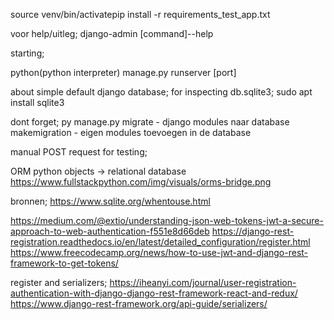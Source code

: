 source venv/bin/activatepip
install -r requirements_test_app.txt

voor help/uitleg; django-admin [command]--help

starting;

python(python interpreter) manage.py runserver [port]

about simple default django database;
for inspecting db.sqlite3;
sudo apt install sqlite3

dont forget;
py manage.py migrate - django modules naar database
makemigration - eigen modules toevoegen in de database

manual POST request for testing;


ORM  python objects -> relational database
https://www.fullstackpython.com/img/visuals/orms-bridge.png

bronnen;
https://www.sqlite.org/whentouse.html


https://medium.com/@extio/understanding-json-web-tokens-jwt-a-secure-approach-to-web-authentication-f551e8d66deb
https://django-rest-registration.readthedocs.io/en/latest/detailed_configuration/register.html
https://www.freecodecamp.org/news/how-to-use-jwt-and-django-rest-framework-to-get-tokens/

register and serializers;
https://iheanyi.com/journal/user-registration-authentication-with-django-django-rest-framework-react-and-redux/
https://www.django-rest-framework.org/api-guide/serializers/